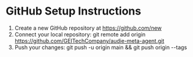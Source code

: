 # GitHub Setup Instructions
1. Create a new GitHub repository at https://github.com/new
2. Connect your local repository: git remote add origin https://github.com/GEITechCompany/audie-meta-agent.git
3. Push your changes: git push -u origin main && git push origin --tags
